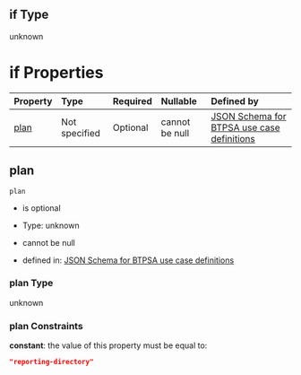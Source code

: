 ## if Type

unknown

# if Properties

| Property      | Type          | Required | Nullable       | Defined by                                                                                                                                                                                                                                    |
| :------------ | :------------ | :------- | :------------- | :-------------------------------------------------------------------------------------------------------------------------------------------------------------------------------------------------------------------------------------------- |
| [plan](#plan) | Not specified | Optional | cannot be null | [JSON Schema for BTPSA use case definitions](btpsa-usecase-properties-services-items-allof-1-then-allof-116-then-allof-0-if-properties-plan.md "undefined#/properties/services/items/allOf/1/then/allOf/116/then/allOf/0/if/properties/plan") |

## plan



`plan`

*   is optional

*   Type: unknown

*   cannot be null

*   defined in: [JSON Schema for BTPSA use case definitions](btpsa-usecase-properties-services-items-allof-1-then-allof-116-then-allof-0-if-properties-plan.md "undefined#/properties/services/items/allOf/1/then/allOf/116/then/allOf/0/if/properties/plan")

### plan Type

unknown

### plan Constraints

**constant**: the value of this property must be equal to:

```json
"reporting-directory"
```
